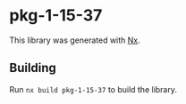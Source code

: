 # pkg-1-15-37

This library was generated with [Nx](https://nx.dev).

## Building

Run `nx build pkg-1-15-37` to build the library.
